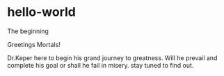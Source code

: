 # hello-world
The beginning

Greetings Mortals!

Dr.Keper here to begin his grand journey to greatness. Will he prevail and complete his goal or shall he fail in misery. stay tuned to find out. 
